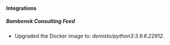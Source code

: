 #### Integrations
##### Bambenek Consulting Feed
- Upgraded the Docker image to: *demisto/python3:3.9.6.22912*.
